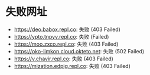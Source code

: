 # 失败网址
- https://deo.babox.repl.co: 失败 (403
Failed)
- https://ypto.tnpyv.repl.co: 失败 (Failed)
- https://moo.zxco.repl.co: 失败 (403
Failed)
- https://oko-limkon.cloud.okteto.net: 失败 (502
Failed)
- https://v.chavir.repl.co: 失败 (403
Failed)
- https://mization.edpjg.repl.co: 失败 (403
Failed)
